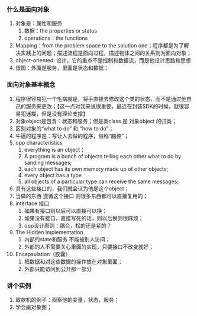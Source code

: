 ### 什么是面向对象
1. 对象是：属性和服务
   1. 数据：the properties or status
   2. operations：the functions
2. Mapping：from the problem space to the solution one；程序都是为了解决实践上的问题；描述流程是面向过程，描述物体之间的关系则为面向对象；
3. object-oriented: 设计，它的重点不是控制和数据流，而是他设计思路和思想
4. 蛋图：外面是服务，里面是状态和数据；

### 面向对象基本概念
1. 程序很容易犯一个毛病就是，将手直接去修改这个类的状态，而不是通过他自己的服务来更改；【这一点对我来说很重要，最近在封装SDK的时候，就很容易犯迷糊，但是没有理论支撑】
2. 对象object是包含：状态和服务；但是类class 是 对象object 的归类；
3. 区别对象的“what to do” 和 “how to do”；
4. 牛逼的程序是：写让人去做的程序，俗称“脑控”；
5. opp characteristics
   1. everything is an object；
   2. A program is a bunch of objects telling each other what to do by sanding messages;
   3. each object has its own memory made up of other objects;
   4. every object has a type
   5. all objects of a particular type can receive the same messages;
6. 具有这些接口的，我们就会认为他是这个object；
7. 当做的东西 遵循这个接口 则很多东西都可以直接复用的；
8. interface 接口
   1. 如果有接口则以后可以直接可以换；
   2. 如果没有接口，直接写死的话，则以后换则很麻烦；
   3. opp设计原则：耦合，松的还是紧的？
9. The Hidden Implementation
   1.  内部的state和服务 不能被别人访问；
   2.  外部的人不需要关心里面的实现，只要接口不改变就好；
10. Encapsulation（胶囊）
    1.  把数据和对这些数据的操作放在对象里面；
    2.  外部只能访问到公开那一部分

### 讲个实例
1. 取款机的例子：观察他的变量，状态，服务；
2. 学会画对象图；

